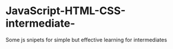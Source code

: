 # JavaScript-HTML-CSS-intermediate-
Some js snipets for simple but effective learning for intermediates
